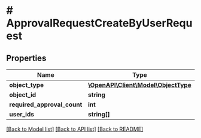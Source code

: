 # # ApprovalRequestCreateByUserRequest

## Properties

Name | Type | Description | Notes
------------ | ------------- | ------------- | -------------
**object_type** | [**\OpenAPI\Client\Model\ObjectType**](ObjectType.md) |  |
**object_id** | **string** |  |
**required_approval_count** | **int** |  |
**user_ids** | **string[]** |  |

[[Back to Model list]](../../README.md#models) [[Back to API list]](../../README.md#endpoints) [[Back to README]](../../README.md)
